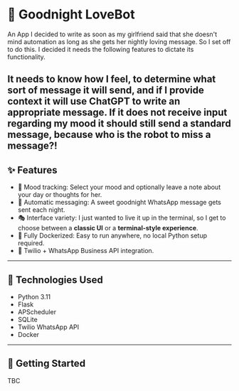 # 💌 Goodnight LoveBot

An App I decided to write as soon as my girlfriend said that she doesn't mind automation as long as she gets her nightly loving message. So I set off to do this. I decided it needs the following features to dictate its functionality. 

It needs to know how I feel, to determine what sort of message it will send, and if I provide context it will use ChatGPT to write an appropriate message. If it does not receive input regarding my mood it should still send a standard message, because who is the robot to miss a message?!
---

## ✨ Features

- 🧠 Mood tracking: Select your mood and optionally leave a note about your day or thoughts for her.
- 💬 Automatic messaging: A sweet goodnight WhatsApp message gets sent each night.
- 🎭 Interface variety: I just wanted to live it up in the terminal, so I get to choose between a **classic UI** or a **terminal-style experience**.
- 🐳 Fully Dockerized: Easy to run anywhere, no local Python setup required.
- 💬 Twilio + WhatsApp Business API integration.

---

## 🧰 Technologies Used

- Python 3.11
- Flask
- APScheduler
- SQLite
- Twilio WhatsApp API
- Docker

---

## 🚀 Getting Started

TBC
